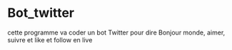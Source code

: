 # Bot_twitter
cette programme va coder un bot Twitter pour dire Bonjour monde, aimer, suivre et like et follow en live
